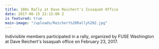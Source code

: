 ```yaml
---
title: 100s Rally at Dave Reichert's Issaquah Office
date: 2017-06-15 22:15:00 Z
is featured: true
main-image: "/uploads/Reichert%20Rally%202.jpg"
---
```


Indivisible members participated in a rally, organized by FUSE Washington at Dave Reichert's Issaquah office on February 23, 2017.